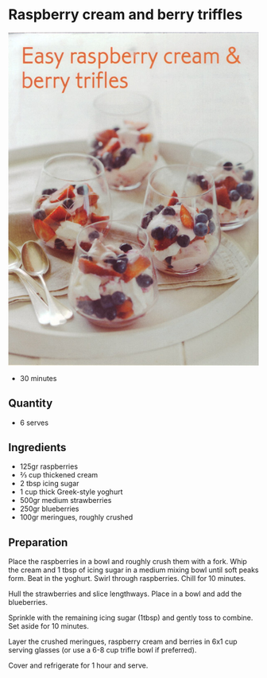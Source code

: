 # Raspberry cream and berry triffles #

![Raspberry cream and berry triffles](../antipasti/images/raspberry_cream_and_berry_triffles.png)

* 30 minutes

## Quantity ##
* 6 serves

## Ingredients ##
* 125gr raspberries
* ⅔ cup thickened cream
* 2 tbsp icing sugar
* 1 cup thick Greek-style yoghurt
* 500gr medium strawberries
* 250gr blueberries
* 100gr meringues, roughly crushed

## Preparation ##
Place the raspberries in a bowl and roughly crush them with a fork. Whip the cream and 1 tbsp of icing sugar in a medium mixing bowl until soft peaks form. Beat in the yoghurt. Swirl through raspberries. Chill for 10 minutes.

Hull the strawberries and slice lengthways. Place in a bowl and add the blueberries.

Sprinkle with the remaining icing sugar (1tbsp) and gently toss to combine. Set aside for 10 minutes.

Layer the crushed meringues, raspberry cream and berries in 6x1 cup serving glasses (or use a 6-8 cup trifle bowl if preferred).

Cover and refrigerate for 1 hour and serve.

